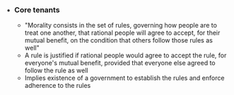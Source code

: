 - ### Core tenants
	- "Morality consists in the set of rules, governing how people are to treat one another, that rational people will agree to accept, for their mutual benefit, on the condition that others follow those rules as well"
	- A rule is justified if rational people would agree to accept the rule, for everyone's mutual benefit, provided that everyone else agreed to follow the rule as well
	- Implies existence of a government to establish the rules and enforce adherence to the rules